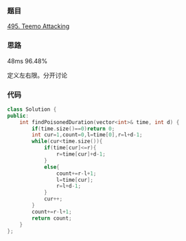 ### 题目
[495. Teemo Attacking](https://leetcode-cn.com/problems/teemo-attacking/)
### 思路
48ms 96.48%

定义左右限。分开讨论
### 代码
```c++
class Solution {
public:
    int findPoisonedDuration(vector<int>& time, int d) {
        if(time.size()==0)return 0;
        int cur=1,count=0,l=time[0],r=l+d-1;
        while(cur<time.size()){
            if(time[cur]<=r){
                r=time[cur]+d-1;
            }
            else{
                count+=r-l+1;
                l=time[cur];
                r=l+d-1;
            }
            cur++;
        }
        count+=r-l+1;
        return count;
    }
};
```
